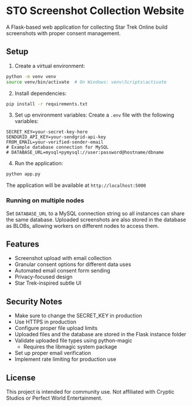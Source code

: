 # STO Screenshot Collection Website

A Flask-based web application for collecting Star Trek Online build screenshots with proper consent management.

## Setup

1. Create a virtual environment:
```bash
python -m venv venv
source venv/bin/activate  # On Windows: venv\Scripts\activate
```

2. Install dependencies:
```bash
pip install -r requirements.txt
```

3. Set up environment variables:
Create a `.env` file with the following variables:
```
SECRET_KEY=your-secret-key-here
SENDGRID_API_KEY=your-sendgrid-api-key
FROM_EMAIL=your-verified-sender-email
# Example database connection for MySQL
# DATABASE_URL=mysql+pymysql://user:password@hostname/dbname
```

4. Run the application:
```bash
python app.py
```

The application will be available at `http://localhost:5000`

### Running on multiple nodes

Set `DATABASE_URL` to a MySQL connection string so all instances can share the
same database. Uploaded screenshots are also stored in the database as BLOBs,
allowing workers on different nodes to access them.

## Features

- Screenshot upload with email collection
- Granular consent options for different data uses
- Automated email consent form sending
- Privacy-focused design
- Star Trek-inspired subtle UI

## Security Notes

- Make sure to change the SECRET_KEY in production
- Use HTTPS in production
- Configure proper file upload limits
- Uploaded files and the database are stored in the Flask instance folder
- Validate uploaded file types using python-magic
  - Requires the libmagic system package
- Set up proper email verification
- Implement rate limiting for production use

## License

This project is intended for community use. Not affiliated with Cryptic Studios or Perfect World Entertainment. 
